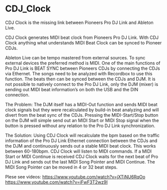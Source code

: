 # CDJ_Clock
CDJ Clock is the missing link between Pioneers Pro DJ Link and Ableton Live. 

CDJ Clock generates MIDI beat clock from Pioneers Pro DJ Link. With CDJ Clock anything what understands MIDI Beat Clock can be synced to Pioneer CDJs.

Ableton Live can be tempo mastered from external sources. To sync external devices the preferred method is MIDI. One of the main functions of Pro DJ Link is BEAT SYNC between Pioneers CDJs by connecting the CDJs via Ethernet. The songs need to be analyzed with Recordbox to use this function. The beats then can be synced between the CDJs and DJM. It is not possible to natively connect to the Pro DJ Link, only the DJM (mixer) is sending out MIDI beat information’s on both the USB and the DIN connection.

The Problem: The DJM itself has a MIDI-Out function and sends MIDI beat clock signals but they were recalculated by build-in beat analyzing and will divert from the beat sync of the CDJs. Pressing the MIDI-Start/Stop button on the DJM will simple send out an MIDI Start or MIDI Stop signal when the button is pressed without any relation to the Pro DJ Link synchronization.

The Solution: Using CDJ Clock will recalculate the bpm based on the traffic information of the Pro DJ Link Ethernet connection between the CDJs and the DJM and continuously sends out a stable MIDI beat clock. This works between 60-180bpm. CDJ Clock will listen to MIDI commands. If a MIDI Start or MIDI Continue is received CDJ Clock waits for the next beat of Pro DJ Link and sends out the last MIDI Song Pointer and MIDI Continue. The MIDI Song Pointer can be moved in 4 or 32 beat steps.

Plese see videos:
https://www.youtube.com/watch?v=jXTiNU6RqOo
https://www.youtube.com/watch?v=iFwF3T2wz9I
